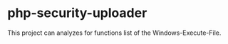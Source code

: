 php-security-uploader
=====================

This project can analyzes for functions list of the Windows-Execute-File.
